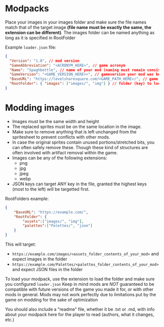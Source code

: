 # Modpacks

Place your images in your images folder and make sure the file names match that of the target image **(file name must be exactly the same, the extension can be different)**. The images folder can be named anything as long as it is specified in RootFolder

Example `loader.json` file:

```json
{
  "Version": "1.0", // mod version
  "GameAbbreviation": "<ACRONYM_HERE>", // game acronym
  "Name": "Spaghbettle", // name of your mod (naming must remain consistent)
  "GameVersion": "<GAME_VERSION_HERE>>", // gameversion your mod was built under
  "BaseURL": "https://levelsharesquare.com/<GAME_PATH_HERE>/", // game host URL
  "RootFolder": { "images": ["images/", "img"] } // folder (key) to look into to replace a sub directory (value1) and contents (value2)
}
```

# Modding images
- Images must be the same width and height
- The replaced sprites must be on the same location in the image.
- Make sure to remove anything that is left unchanged from the spritesheet to prevent conflicts with other mods.
- In case the original sprites contain unused portions/stretched bits, you can often safely remove these. Though these kind of structures are often involved with artifact removal within the game.
- Images can be any of the following extensions:
	- png
	- jpg
	- jpeg
	- webp
- JSON keys can target ANY key in the file, granted the highest keys (most to the left) will be targetted first.

RootFolders example:
```json
{
	"BaseURL": "https://example.com/",
	"RootFolder": {
		"assets":["images/", "img"],
		"palettes":["Palettes/", "json"]
	}
}
```
This will target:
- `https://example.com/images/<assets_folder_contents_of_your_mod>` and expect images in the folder
- `https://example.com/Palettes/<palettes_folder_contents_of_your_mod>` and expect JSON files in the folder

To load your modpack, use the extension to load the folder and make sure you configured `loader.json`
Keep in mind mods are *NOT* guaranteed to be compatible with future versions of the game you made it for, or with other mods in general.
Mods may not work perfectly due to limitations put by the game on modding for the sake of optimization

You should also include a "readme" file, whether it be .txt or .md, with info about your modpack here for the player to read (authors, what it changes, etc.)
